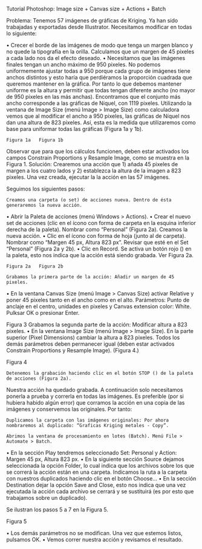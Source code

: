 ﻿Tutorial Photoshop: 
Image size + Canvas size + Actions + Batch

Problema: 
Tenemos 57 imágenes de gráficas de Kriging. Ya han sido trabajadas y exportadas desde Illustrator. Necesitamos modificar en todas lo siguiente:

•	Crecer el borde de las imágenes de modo que tenga un margen blanco y no quede la tipografía en la orilla. Calculamos que un margen de 45 pixeles a cada lado nos da el efecto deseado.
•	Necesitamos que las imágenes finales tengan un ancho máximo de 950 pixeles. No podemos uniformemente ajustar todas a 950 porque cada grupo de imágenes tiene anchos distintos y esto haría que perdiéramos la proporción cuadrada que queremos mantener en la gráfica. Por tanto lo que debemos mantener uniforme es la altura y permitir que todas tengan diferente ancho (no mayor de 950 pixeles en las más anchas). Encontramos que el conjunto más ancho  corresponde a las gráficas de Níquel, con 1119 pixeles. Utilizando la ventana de Image Size (menú Image > Image Size) como calculadora vemos que al modificar el ancho a 950 pixeles, las gráficas de Níquel nos dan una altura de 823 pixeles. Así, esta es la medida que utilizaremos como base para uniformar todas las gráficas (Figura 1a y 1b). 













	Figura 1a	Figura 1b

Observar que para que los cálculos funcionen, deben estar activados los campos Constrain Proportions y Resample Image, como se muestra en la Figura 1. 
Solución:
Crearemos una acción que 1) añada 45 pixeles de margen a los cuatro lados y 2) establezca la altura de la imagen a 823 pixeles. Una vez creada, ejecutar la la acción en las 57 imágenes. 

Seguimos los siguientes pasos:

	Creamos una carpeta (o set) de acciones nueva. Dentro de ésta generaremos la nueva acción. 
•	Abrir la Paleta de acciones (menú Windows  > Actions).
•	Crear el nuevo set de acciones (clic en el ícono con forma de carpeta en la esquina inferior derecha de la paleta). Nombrar como “Personal” (Figura 2a).
	Creamos la nueva acción.
•	Clic en el ícono con forma de hoja (junto al de carpeta). Nombrar como “Margen 45 px, Altura 823 px”. Revisar que esté en el Set “Personal” (Figura 2a y 2b). 
•	Clic en Record. Se activa un botón rojo () en la paleta, esto nos indica que la acción está siendo grabada. Ver Figura 2a.






	Figura 2a	Figura 2b

	Grabamos la primera parte de la acción: Añadir un margen de 45 pixeles.
•	En la ventana Canvas Size (menú Image > Canvas Size) activar Relative y poner 45 pixeles tanto en el ancho como en el alto. Parámetros: Punto de anclaje en el centro, unidades en pixeles y Canvas extension color: White. Pulksar OK o presionar Enter.











Figura 3
	Grabamos la segunda parte de la acción: Modificar altura a 823 pixeles.
• En la ventana Image Size (menú Image > Image Size). En la parte superior (Pixel Dimensions) cambiar la altura a 823 pixeles. Todos los demás parámetros deben permanecer igual (deben estar activados Constrain Proportions y Resample Image). (Figura 4.)











Figura 4

	Detenemos la grabación haciendo clic en el botón STOP () de la paleta de acciones (Figura 2a). 

Nuestra acción ha quedado grabada. A continuación solo necesitamos ponerla a prueba y correrla en todas las imágenes. Es preferible (por si hubiera habido algún error) que corramos la acción en una copia de las imágenes y conservemos las originales. Por tanto: 

	Duplicamos la carpeta con las imágenes originales: Por ahora nombraremos al duplicado: “Graficas Kriging metales - Copy”. 

	Abrimos la ventana de procesamiento en lotes (Batch). Menú File > Automate > Batch. 
•	En la sección Play tendremos seleccionado Set: Personal y Action: Margen 45 px, Altura 823 px. 
•	En la siguiente sección Source dejamos seleccionada la opción Folder, lo cual indica que los archivos sobre los que se correrá la acción están en una carpeta. Indicamos la ruta a la carpeta con nuestros duplicados haciendo clic en el botón Choose... 
•	En la sección Destination dejar la opción Save and Close, esto nos indica que una vez ejecutada la acción cada archivo se cerrará y se sustituirá (es por esto que trabajamos sobre un duplicado). 

Se ilustran los pasos 5 a 7 en la Figura 5. 














Figura 5

•	Los demás parámetros no se modifican. Una vez que estemos listos, pulsamos OK. 
•	Vemos correr nuestra acción y revisamos el resultado. 